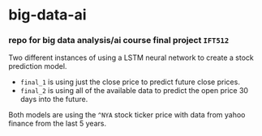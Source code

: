 # big-data-ai
### repo for big data analysis/ai course final project `IFT512`
Two different instances of using a LSTM neural network to create a stock prediction model. 
- `final_1` is using just the close price to predict future close prices. 
- `final_2` is using all of the available data to predict the open price 30 days into the future. 


Both models are using the `^NYA` stock ticker price with data from yahoo finance from the last 5 years.
